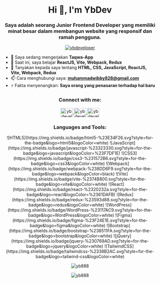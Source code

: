 <h1 align="center">Hi 👋, I'm YbDev</h1>
<h3 align="center">Saya adalah seorang Junior Frontend Developer yang memiliki minat besar dalam membangun website yang responsif dan ramah pengguna.</h3>

<p align="center">
  <a href="https://twitter.com/ybdeveloper" target="blank">
    <img src="https://img.shields.io/twitter/follow/ybdeveloper?logo=twitter&style=for-the-badge" alt="ybdeveloper" />
  </a>
</p>

- 🔭 Saya sedang mengerjakan **Taqwa-App**
- 🌱 Saat ini, saya belajar **ReactJS, Vite, Webpack, Redux**
- 💬 Tanyakan kepada saya tentang **HTML, CSS, JavaScript, ReactJS, Vite, Webpack, Redux**
- 📫 Cara menghubungi saya: **muhammadwibby828@gmail.com**
- ⚡ Fakta menyenangkan: **Saya orang yang penasaran terhadap hal baru**

<h3 align="center">Connect with me:</h3>
<p align="center">
  <a href="https://twitter.com/ybdeveloper" target="blank">
    <img align="center" src="https://raw.githubusercontent.com/rahuldkjain/github-profile-readme-generator/master/src/images/icons/Social/twitter.svg" alt="ybdeveloper" height="30" width="40" />
  </a>
  <a href="https://linkedin.com/in/ybdeveloper" target="blank">
    <img align="center" src="https://raw.githubusercontent.com/rahuldkjain/github-profile-readme-generator/master/src/images/icons/Social/linked-in-alt.svg" alt="ybdeveloper" height="30" width="40" />
  </a>
  <a href="https://instagram.com/ybdeveloper" target="blank">
    <img align="center" src="https://raw.githubusercontent.com/rahuldkjain/github-profile-readme-generator/master/src/images/icons/Social/instagram.svg" alt="ybdeveloper" height="30" width="40" />
  </a>
</p>

<h3 align="center">Languages and Tools:</h3>
<p align="center">
  ![HTML5](https://img.shields.io/badge/html5-%23E34F26.svg?style=for-the-badge&logo=html5&logoColor=white)
  ![JavaScript](https://img.shields.io/badge/javascript-%23323330.svg?style=for-the-badge&logo=javascript&logoColor=%23F7DF1E)
  ![CSS3](https://img.shields.io/badge/css3-%231572B6.svg?style=for-the-badge&logo=css3&logoColor=white)
  ![Webpack](https://img.shields.io/badge/webpack-%238DD6F9.svg?style=for-the-badge&logo=webpack&logoColor=black)
  ![Vite](https://img.shields.io/badge/vite-%2374B800.svg?style=for-the-badge&logo=vite&logoColor=white)
  ![React](https://img.shields.io/badge/react-%2320232a.svg?style=for-the-badge&logo=react&logoColor=%2361DAFB)
  ![Redux](https://img.shields.io/badge/redux-%23593d88.svg?style=for-the-badge&logo=redux&logoColor=white)
  ![WordPress](https://img.shields.io/badge/WordPress-%23117AC9.svg?style=for-the-badge&logo=WordPress&logoColor=white)
  ![Figma](https://img.shields.io/badge/figma-%23F24E1E.svg?style=for-the-badge&logo=figma&logoColor=white)
  ![Bootstrap](https://img.shields.io/badge/bootstrap-%238511FA.svg?style=for-the-badge&logo=bootstrap&logoColor=white)
  ![jQuery](https://img.shields.io/badge/jquery-%230769AD.svg?style=for-the-badge&logo=jquery&logoColor=white)
  ![TailwindCSS](https://img.shields.io/badge/tailwindcss-%2338B2AC.svg?style=for-the-badge&logo=tailwind-css&logoColor=white)
</p>

<p align="center">
  <img src="https://github-readme-stats.vercel.app/api/top-langs?username=yb888&show_icons=true&locale=en&layout=compact" alt="yb888" />
</p>

<p align="center">
  <img src="https://github-readme-stats.vercel.app/api?username=yb888&show_icons=true&locale=en" alt="yb888" />
</p>
